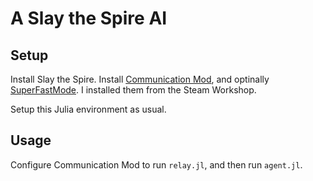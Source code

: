 A Slay the Spire AI
===================

Setup
-----

Install Slay the Spire. Install [Communication Mod](https://github.com/ForgottenArbiter/CommunicationMod), and optinally [SuperFastMode](https://github.com/Skrelpoid/SuperFastMode). I installed them from the Steam Workshop.

Setup this Julia environment as usual.

Usage
-----

Configure Communication Mod to run `relay.jl`, and then run `agent.jl`.
